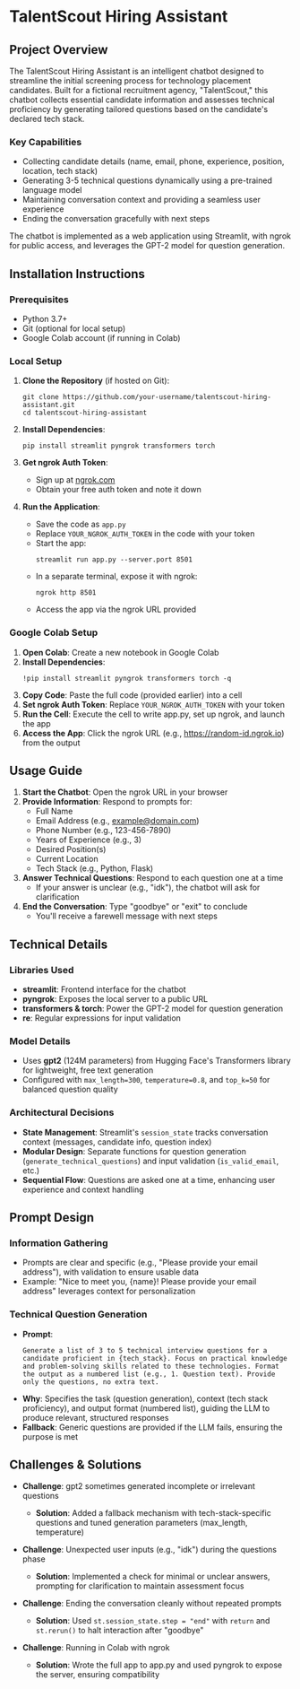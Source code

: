 # TalentScout Hiring Assistant

## Project Overview

The TalentScout Hiring Assistant is an intelligent chatbot designed to streamline the initial screening process for technology placement candidates. Built for a fictional recruitment agency, "TalentScout," this chatbot collects essential candidate information and assesses technical proficiency by generating tailored questions based on the candidate's declared tech stack.

### Key Capabilities
- Collecting candidate details (name, email, phone, experience, position, location, tech stack)
- Generating 3-5 technical questions dynamically using a pre-trained language model
- Maintaining conversation context and providing a seamless user experience
- Ending the conversation gracefully with next steps

The chatbot is implemented as a web application using Streamlit, with ngrok for public access, and leverages the GPT-2 model for question generation.

## Installation Instructions

### Prerequisites
- Python 3.7+
- Git (optional for local setup)
- Google Colab account (if running in Colab)

### Local Setup
1. **Clone the Repository** (if hosted on Git):
   ```
   git clone https://github.com/your-username/talentscout-hiring-assistant.git
   cd talentscout-hiring-assistant
   ```

2. **Install Dependencies**:
   ```
   pip install streamlit pyngrok transformers torch
   ```

3. **Get ngrok Auth Token**:
   - Sign up at [ngrok.com](https://ngrok.com)
   - Obtain your free auth token and note it down

4. **Run the Application**:
   - Save the code as `app.py`
   - Replace `YOUR_NGROK_AUTH_TOKEN` in the code with your token
   - Start the app:
     ```
     streamlit run app.py --server.port 8501
     ```
   - In a separate terminal, expose it with ngrok:
     ```
     ngrok http 8501
     ```
   - Access the app via the ngrok URL provided

### Google Colab Setup
1. **Open Colab**: Create a new notebook in Google Colab
2. **Install Dependencies**:
   ```
   !pip install streamlit pyngrok transformers torch -q
   ```
3. **Copy Code**: Paste the full code (provided earlier) into a cell
4. **Set ngrok Auth Token**: Replace `YOUR_NGROK_AUTH_TOKEN` with your token
5. **Run the Cell**: Execute the cell to write app.py, set up ngrok, and launch the app
6. **Access the App**: Click the ngrok URL (e.g., https://random-id.ngrok.io) from the output

## Usage Guide

1. **Start the Chatbot**: Open the ngrok URL in your browser
2. **Provide Information**: Respond to prompts for:
   - Full Name
   - Email Address (e.g., example@domain.com)
   - Phone Number (e.g., 123-456-7890)
   - Years of Experience (e.g., 3)
   - Desired Position(s)
   - Current Location
   - Tech Stack (e.g., Python, Flask)
3. **Answer Technical Questions**: Respond to each question one at a time
   - If your answer is unclear (e.g., "idk"), the chatbot will ask for clarification
4. **End the Conversation**: Type "goodbye" or "exit" to conclude
   - You'll receive a farewell message with next steps

## Technical Details

### Libraries Used
- **streamlit**: Frontend interface for the chatbot
- **pyngrok**: Exposes the local server to a public URL
- **transformers & torch**: Power the GPT-2 model for question generation
- **re**: Regular expressions for input validation

### Model Details
- Uses **gpt2** (124M parameters) from Hugging Face's Transformers library for lightweight, free text generation
- Configured with `max_length=300`, `temperature=0.8`, and `top_k=50` for balanced question quality

### Architectural Decisions
- **State Management**: Streamlit's `session_state` tracks conversation context (messages, candidate info, question index)
- **Modular Design**: Separate functions for question generation (`generate_technical_questions`) and input validation (`is_valid_email`, etc.)
- **Sequential Flow**: Questions are asked one at a time, enhancing user experience and context handling

## Prompt Design

### Information Gathering
- Prompts are clear and specific (e.g., "Please provide your email address"), with validation to ensure usable data
- Example: "Nice to meet you, {name}! Please provide your email address" leverages context for personalization

### Technical Question Generation
- **Prompt**:
  ```
  Generate a list of 3 to 5 technical interview questions for a candidate proficient in {tech_stack}. Focus on practical knowledge and problem-solving skills related to these technologies. Format the output as a numbered list (e.g., 1. Question text). Provide only the questions, no extra text.
  ```
- **Why**: Specifies the task (question generation), context (tech stack proficiency), and output format (numbered list), guiding the LLM to produce relevant, structured responses
- **Fallback**: Generic questions are provided if the LLM fails, ensuring the purpose is met

## Challenges & Solutions

- **Challenge**: gpt2 sometimes generated incomplete or irrelevant questions
  - **Solution**: Added a fallback mechanism with tech-stack-specific questions and tuned generation parameters (max_length, temperature)

- **Challenge**: Unexpected user inputs (e.g., "idk") during the questions phase
  - **Solution**: Implemented a check for minimal or unclear answers, prompting for clarification to maintain assessment focus

- **Challenge**: Ending the conversation cleanly without repeated prompts
  - **Solution**: Used `st.session_state.step = "end"` with `return` and `st.rerun()` to halt interaction after "goodbye"

- **Challenge**: Running in Colab with ngrok
  - **Solution**: Wrote the full app to app.py and used pyngrok to expose the server, ensuring compatibility
